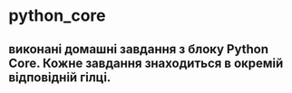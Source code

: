 # python_core

## виконані домашні завдання з блоку Python Core. Кожне завдання знаходиться в окремій відповідній гілці.
